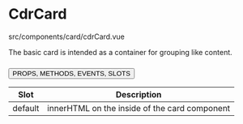 # CdrCard


src/components/card/cdrCard.vue


The basic card is intended as a container for grouping like content.

### <button class='title'>PROPS, METHODS, EVENTS, SLOTS</button>

Slot | Description
--- | ---
default | innerHTML on the inside of the card component
